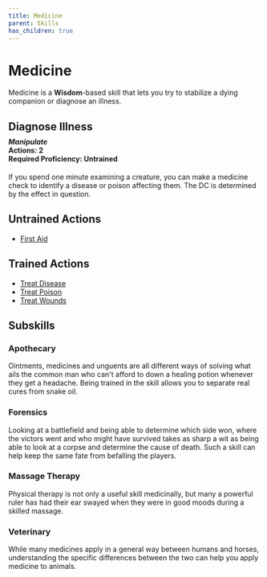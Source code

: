 ```yaml
---
title: Medicine
parent: Skills
has_children: true
---
```


# Medicine
Medicine is a **Wisdom**-based skill that lets you try to stabilize a dying companion or diagnose an illness.

## Diagnose Illness
<div style="margin-top:-10px;"></div>

#### *Manipulate*<br>**Actions:** 2<br>**Required Proficiency:** Untrained
If you spend one minute examining a creature, you can make a medicine check to identify a disease or poison affecting them. The DC is determined by the effect in question.

## Untrained Actions
* [First Aid](https://stormchaserroleplaying.com/stormchaserRPG/Skills/Medicine/FirstAid)

## Trained Actions
* [Treat Disease](https://stormchaserroleplaying.com/stormchaserRPG/Skills/Medicine/Disease)
* [Treat Poison](https://stormchaserroleplaying.com/stormchaserRPG/Skills/Medicine/Poison)
* [Treat Wounds](https://stormchaserroleplaying.com/stormchaserRPG/Skills/Medicine/TreatWounds)

## Subskills

### Apothecary
Ointments, medicines and unguents are all different ways of solving what ails the common man who can't afford to down a healing potion whenever they get a headache. Being trained in the skill allows you to separate real cures from snake oil.

### Forensics
Looking at a battlefield and being able to determine which side won, where the victors went and who might have survived takes as sharp a wit as being able to look at a corpse and determine the cause of death. Such a skill can help keep the same fate from befalling the players.

### Massage Therapy
Physical therapy is not only a useful skill medicinally, but many a powerful ruler has had their ear swayed when they were in good moods during a skilled massage. 

### Veterinary
While many medicines apply in a general way between humans and horses, understanding the specific differences between the two can help you apply medicine to animals. 
